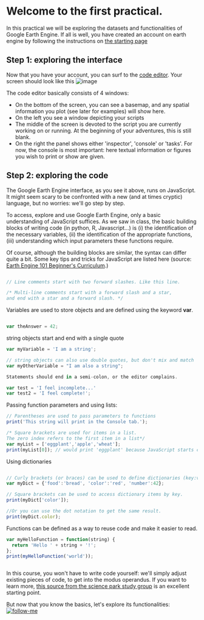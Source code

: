 # Welcome to the first practical. 

In this practical we will be exploring the datasets and functionalities of Google Earth Engine. If all is well, you have created an account on earth engine by following the instructions on [the starting page](https://liesjacobs.github.io/WFE_practicals/)


## Step 1: exploring the interface

Now that you have your account, you can surf to the [code editor](code.earthengine.google.com/).
Your screen should look like this ![image](https://user-images.githubusercontent.com/89069805/129699267-c9c03178-f0b5-41be-83d9-96596d36e61c.png)

The code editor basically consists of 4 windows: 
- On the bottom of the screen, you can see a basemap, and any spatial information you plot (see later for examples) will show here. 
- On the left you see a window depicting your scripts
- The middle of the screen is devoted to the script you are currently working on or running. At the beginning of your adventures, this is still blank. 
- On the right the panel shows either 'inspector', 'console' or 'tasks'. For now, the console is most important: here textual information or figures you wish to print or show are given. 


## Step 2: exploring the code
The Google Earth Engine interface, as you see it above, runs on JavaScript. It might seem scary to be confronted with a new (and at times cryptic) language, but no worries: we'll go step by step. 

To access, explore and use Google Earth Engine, only a basic understanding of JavaScript suffices. As we saw in class, the basic building blocks of writing code (in python, R, Javascript...) is (i) the identification of the necessary variables, (ii) the identification of the appropriate functions, (iii) understanding which input parameters these functions require. 

Of course, although the building blocks are similar, the syntax can differ quite a bit. Some key tips and tricks for JavaScript are listed here (source: <a href="https://docs.google.com/document/d/1ZxRKMie8dfTvBmUNOO0TFMkd7ELGWf3WjX0JvESZdOE/edit" target="_blank">Earth Engine 101 Beginner's Curriculum</a>.)


```javascript

// Line comments start with two forward slashes. Like this line.

/* Multi-line comments start with a forward slash and a star,
and end with a star and a forward slash. */
```

Variables are used to store objects and are defined using the keyword **var**.
```javascript

var theAnswer = 42;
```
string objects start and end with a single quote
```javascript
var myVariable = 'I am a string';

// string objects can also use double quotes, but don't mix and match
var myOtherVariable = "I am also a string";
```

```javascript
Statements should end in a semi-colon, or the editor complains.

var test = 'I feel incomplete...'
var test2 = 'I feel complete!';
```

Passing function parameters and using lists: 
```javascript
// Parentheses are used to pass parameters to functions
print('This string will print in the Console tab.');

/* Square brackets are used for items in a list.
The zero index refers to the first item in a list*/
var myList = ['eggplant','apple','wheat'];
print(myList[0]); // would print 'eggplant' because JavaScript starts counting from 0 (and not from 1, like R)
```

Using dictionaries
```javascript

// Curly brackets (or braces) can be used to define dictionaries (key:value pairs).
var myDict = {'food':'bread', 'color':'red', 'number':42};

// Square brackets can be used to access dictionary items by key.
print(myDict['color']);

//Or you can use the dot notation to get the same result.
print(myDict.color);
```

Functions can be defined as a way to reuse code and make it easier to read.
```javascript
var myHelloFunction = function(string) {
  return 'Hello ' + string + '!';
};
print(myHelloFunction('world'));



```

In this course, you won't have to write code yourself: we'll simply adjust existing pieces of code, to get into the modus operandus. If you want to learn more, [this source from the science park study group](https://scienceparkstudygroup.github.io/Intro-Google-Earth-Engine-lesson/) is an excellent starting point. 


But now that you know the basics, let's explore its functionalities: 
[![follow-me](https://user-images.githubusercontent.com/6694151/50792013-9b812200-1291-11e9-9738-378daf992840.jpg)](https://github.com/liesjacobs/World-Food-and-Ecosystems/edit/gh-pages/practical1/exploring.md)

